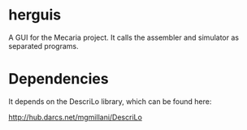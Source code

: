 herguis
=======

A GUI for the Mecaria project. It calls the assembler and simulator as separated programs.

Dependencies
============
It depends on the DescriLo library, which can be found here:

http://hub.darcs.net/mgmillani/DescriLo
